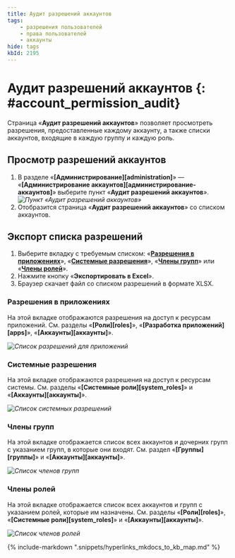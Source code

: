 ```yaml
---
title: Аудит разрешений аккаунтов
tags:
    - разрешения пользователей
    - права пользователей
    - аккаунты
hide: tags
kbId: 2195
---
```


# Аудит разрешений аккаунтов {: #account_permission_audit}

Страница «**Аудит разрешений аккаунтов**» позволяет просмотреть разрешения, предоставленные каждому аккаунту, а также списки аккаунтов, входящие в каждую группу и каждую роль.

## Просмотр разрешений аккаунтов

1. В разделе «**[Администрирование][administration]**» — «**[Администрирование аккаунтов][администрирование-аккаунтов]**» выберите пункт «**Аудит разрешений аккаунтов**».
*![Пункт «Аудит разрешений аккаунтов»](accounts_permission_audit_button.png)*
2. Отобразится страница «**Аудит разрешений аккаунтов**» со списком аккаунтов.

## Экспорт списка разрешений

1. Выберите вкладку с требуемым списком: «**[Разрешения в приложениях](#разрешения-в-приложениях)**», «**[Системные разрешения](#системные-разрешения)**», «**[Члены групп](#члены-групп)**» или «**[Члены ролей](#члены-ролей)**».
2. Нажмите кнопку «**Экспортировать в Excel**».
3. Браузер скачает файл со списком разрешений в формате XLSX.

### Разрешения в приложениях

На этой вкладке отображаются разрешения на доступ к ресурсам приложений.
См. разделы «**[Роли][roles]**», «**[Разработка приложений][apps]**», «**[Аккаунты][аккаунты]**».

*![Список разрешений для приложений](accounts_permission_audit_business_app.png)*

### Системные разрешения

На этой вкладке отображаются разрешения на доступ к ресурсам системы.
См. разделы «**[Системные роли][system_roles]**» и «**[Аккаунты][аккаунты]**».

*![Список системных разрешений](account_permission_audit_system.png)*

### Члены групп

На этой вкладке отображается список всех аккаунтов и дочерних групп с указанием групп, в которые они входят.
См. раздел «**[Группы][группы]**» и «**[Аккаунты][аккаунты]**».

*![Список членов групп](account_permission_audit_group_members.png)*

### Члены ролей

На этой вкладке отображается список всех аккаунтов и групп с указанием ролей, которые им назначены.
См. разделы «**[Роли][roles]**», «**[Системные роли][system_roles]**» и «**[Аккаунты][аккаунты]**».

*![Список членов ролей](account_permission_audit_role_members.png)*

{%
include-markdown ".snippets/hyperlinks_mkdocs_to_kb_map.md"
%}
